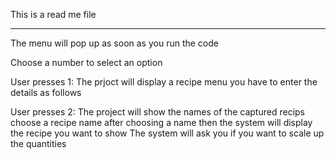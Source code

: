 This is a read me file
******************************************************
The menu will pop up as soon as you run the code

Choose a number to select an option

User presses 1: The prjoct will display a recipe menu
you have to enter the details as follows

User presses 2: The project will show the names of the captured recips
choose a recipe name
after choosing a name then the system will display the recipe you want to show
The system will ask you if you want to scale up the quantities


